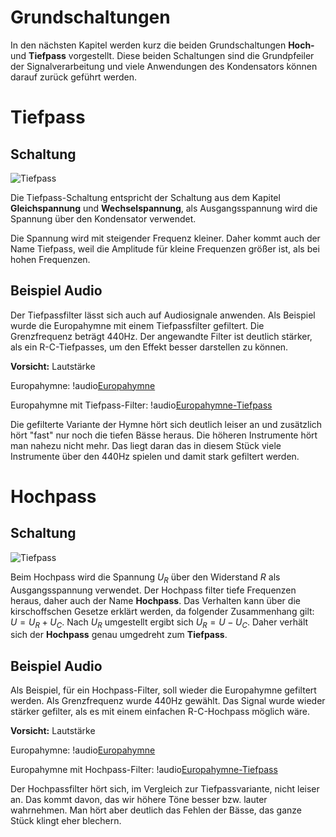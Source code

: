 # Grundschaltungen

In den nächsten Kapitel werden kurz die beiden Grundschaltungen **Hoch-** und **Tiefpass** vorgestellt. Diese beiden Schaltungen sind die Grundpfeiler der Signalverarbeitung und viele Anwendungen des Kondensators können darauf zurück geführt werden.

# Tiefpass

## Schaltung

![Tiefpass](../Bilder/Tiefpass/aufbau.png)

Die Tiefpass-Schaltung entspricht der Schaltung aus dem Kapitel **Gleichspannung** und **Wechselspannung**, als Ausgangsspannung wird die Spannung über den Kondensator verwendet.  

Die Spannung wird mit steigender Frequenz kleiner. Daher kommt auch der Name Tiefpass, weil die Amplitude für kleine Frequenzen größer ist, als bei hohen Frequenzen.

## Beispiel Audio

Der Tiefpassfilter lässt sich auch auf Audiosignale anwenden. Als Beispiel wurde die Europahymne mit einem Tiefpassfilter gefiltert. Die Grenzfrequenz beträgt $440 \text{Hz}$. Der angewandte Filter ist deutlich stärker, als ein R-C-Tiefpasses, um den Effekt besser darstellen zu können. 

**Vorsicht:** Lautstärke

Europahymne: !audio[Europahymne](../Download/Audio/europa.mp3) 

Europahymne mit Tiefpass-Filter: !audio[Europahymne-Tiefpass](../Download/Audio/europa_tief.mp3)

Die gefilterte Variante der Hymne hört sich deutlich leiser an und zusätzlich hört "fast" nur noch  die tiefen Bässe heraus. Die höheren Instrumente hört man nahezu nicht mehr. Das liegt daran das in diesem Stück viele Instrumente über den $440 \text{Hz}$ spielen und damit stark gefiltert werden.

# Hochpass

## Schaltung

![Tiefpass](../Bilder/Hochpass/aufbau.png)

Beim Hochpass wird die Spannung $U_R$ über den Widerstand $R$ als Ausgangsspannung verwendet. Der Hochpass filter tiefe Frequenzen heraus, daher auch der Name **Hochpass**. Das Verhalten kann über die kirschoffschen Gesetze erklärt werden, da folgender Zusammenhang gilt: $U = U_R + U_C$. Nach $U_R$ umgestellt ergibt sich $U_R = U - U_C$. Daher verhält sich der **Hochpass** genau umgedreht zum **Tiefpass**.

## Beispiel Audio

Als Beispiel, für ein Hochpass-Filter, soll wieder die Europahymne gefiltert werden. Als Grenzfrequenz wurde $440 \text{Hz}$ gewählt. Das Signal wurde wieder stärker gefilter, als es mit einem einfachen R-C-Hochpass möglich wäre.

**Vorsicht:** Lautstärke

Europahymne: !audio[Europahymne](../Download/Audio/europa.mp3) 

Europahymne mit Hochpass-Filter: !audio[Europahymne-Tiefpass](../Download/Audio/europa_hoch.mp3)

Der Hochpassfilter hört sich, im Vergleich zur Tiefpassvariante, nicht leiser an. Das kommt davon, das wir höhere Töne besser bzw. lauter wahrnehmen. Man hört aber deutlich das Fehlen der Bässe, das ganze Stück klingt eher blechern.